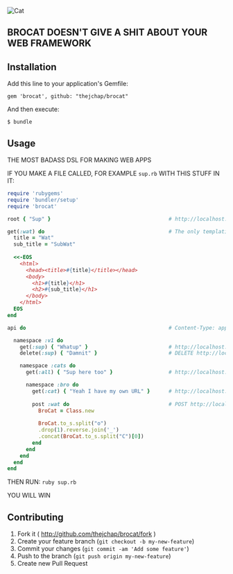 ![Cat](http://feedbackloop-assets.s3.amazonaws.com/Screen%20Shot%202014-06-11%20at%204.19.03%20PM.png)

## BROCAT DOESN'T GIVE A SHIT ABOUT YOUR WEB FRAMEWORK


## Installation

Add this line to your application's Gemfile:

    gem 'brocat', github: "thejchap/brocat"

And then execute:

    $ bundle

## Usage

THE MOST BADASS DSL FOR MAKING WEB APPS

IF YOU MAKE A FILE CALLED, FOR EXAMPLE `sup.rb` WITH THIS STUFF IN IT:

```ruby
require 'rubygems'
require 'bundler/setup'
require 'brocat'

root { "Sup" }                                      # http://localhost:1234

get(:wat) do                                        # The only templating engine you'll ever need (localhost:1234/wat)
  title = "Wat"
  sub_title = "SubWat"
  
  <<-EOS
    <html>
      <head><title>#{title}</title></head>
      <body>
        <h1>#{title}</h1>
        <h2>#{sub_title}</h1>
      </body>
    </html>
  EOS
end

api do                                              # Content-Type: application/json

  namespace :v1 do
    get(:sup) { "Whatup" }                          # http://localhost:1234/api/v1/sup
    delete(:sup) { "Damnit" }                       # DELETE http://localhost:1234/api/v1/sup

    namespace :cats do
      get(:all) { "Sup here too" }                  # http://localhost:1234/api/v1/cats/all

      namespace :bro do
        get(:cat) { "Yeah I have my own URL" }      # http://localhost:1234/api/v1/cats/bro/cat
      
        post :wat do                                # POST http://localhost:1234/api/v1/cats/bro/wat
          BroCat = Class.new
        
          BroCat.to_s.split("o")
          .drop(1).reverse.join('_')
          .concat(BroCat.to_s.split("C")[0])
        end
      end
    end
  end
end
```

THEN RUN: `ruby sup.rb`

YOU WILL WIN

## Contributing

1. Fork it ( http://github.com/thejchap/brocat/fork )
2. Create your feature branch (`git checkout -b my-new-feature`)
3. Commit your changes (`git commit -am 'Add some feature'`)
4. Push to the branch (`git push origin my-new-feature`)
5. Create new Pull Request
